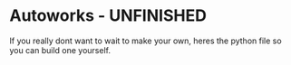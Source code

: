 # Autoworks - UNFINISHED
If you really dont want to wait to make your own, heres the python file so you can build one yourself.
